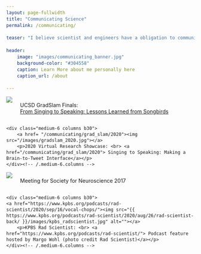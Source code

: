 ```yaml
---
layout: page-fullwidth
title: "Communicating Science"
permalink: /communicating/

teaser: "I believe scientist and engineers have a obligation to communicate their work to the general public. Communicating our work in a understandable way helps make STEM fields accessible to everyone regardless of their social-economic background. The greatest scientific findings in the world would be useless if their pioneers couldn't explain their significance or how to reproduce it to anyone but themselves."

header:
    image: "images/communicating_banner.jpg"
    background-color: "#304558"
    caption: Learn More about me personally here
    caption_url: /about

---
```

<!--more-->

<div class="row t60">
    <div class="medium-6 columns b30">
        <a href="/communicating/grad_slam/2018"><img src="/images/gradslam_2018_horizontal.jpg"></a>
        <p>UCSD GradSlam Finals: <br> <a href="/communicating/grad_slam/2018">From Singing to Speaking: Lessons Learned from Songbirds
</a></p>
    </div><!-- /.medium-6.columns -->

    <div class="medium-6 columns b30">
        <a href= "/communicating/grad_slam/2020"><img src="/images/gradslam_2020.jpg"></a>
        <p>2020 Virtual Research Showcase: <br> <a href="/communicating/grad_slam/2020"> Singing to Speaking: Making a Brain-to-Tweet Interface</a></p>
    </div><!-- /.medium-6.columns -->
</div><!-- /.row -->

<div class="row t60">
    <div class="medium-6 columns b30">
        <img src="/images/poster_presentations_sfn.png">
        <p> Meeting for Society for Neuroscience 2017
</p>
    </div><!-- /.medium-6.columns -->

    <div class="medium-6 columns b30">
    <a href="https://www.kpbs.org/podcasts/rad-scientist/2020/sep/16/vocal-chops/"><img src="{{ https://www.kpbs.org/podcasts/rad-scientist/2020/aug/26/rad-scientist-back/ }}/images/kpbs_radscientist.jpg" alt=""></a>
        <p>KPBS Rad Scientist: <br> <a href="https://www.kpbs.org/podcasts/rad-scientist/"> Podcast feature hosted by Margo Wohl (photo credit Rad Scientist)</a></p>
    </div><!-- /.medium-6.columns -->
</div><!-- /.row -->
